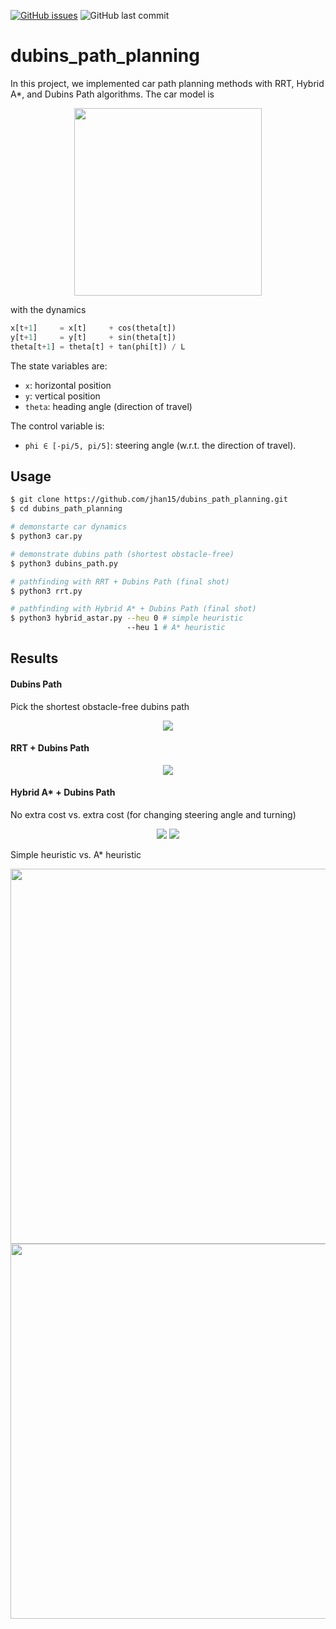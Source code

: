 [![GitHub issues](https://img.shields.io/github/issues/jhan15/dubins_path_planning)](https://github.com/jhan15/dubins_path_planning/issues)
![GitHub last commit](https://img.shields.io/github/last-commit/jhan15/dubins_path_planning?color=ff69b4)

# dubins_path_planning

In this project, we implemented car path planning methods with RRT, Hybrid A*, and Dubins Path algorithms. The car model is

<p align="center">
  <img src="https://github.com/jhan15/dubins_path_planning/blob/master/images/car_model.png?raw=true" width="300">
</p>

with the dynamics

```python
x[t+1]     = x[t]     + cos(theta[t])
y[t+1]     = y[t]     + sin(theta[t])
theta[t+1] = theta[t] + tan(phi[t]) / L
```

The state variables are:
 - `x`: horizontal position
 - `y`: vertical position
 - `theta`: heading angle (direction of travel)

The control variable is:
 - `phi ∈ [-pi/5, pi/5]`: steering angle (w.r.t. the direction of travel).

## Usage

```bash
$ git clone https://github.com/jhan15/dubins_path_planning.git
$ cd dubins_path_planning

# demonstarte car dynamics
$ python3 car.py

# demonstrate dubins path (shortest obstacle-free)
$ python3 dubins_path.py

# pathfinding with RRT + Dubins Path (final shot)
$ python3 rrt.py

# pathfinding with Hybrid A* + Dubins Path (final shot)
$ python3 hybrid_astar.py --heu 0 # simple heuristic
                          --heu 1 # A* heuristic
```

## Results

#### Dubins Path

Pick the shortest obstacle-free dubins path

<p align="center">
  <img src="https://user-images.githubusercontent.com/62132206/131924167-b09d1d31-0676-4fe2-8002-d2c251c1ef84.gif?raw=true">
</p>

#### RRT + Dubins Path

<p align="center">
  <img src="https://user-images.githubusercontent.com/62132206/131924166-94441f7c-3f55-40d1-b5a9-a5c04d9b191a.gif?raw=true">
</p>

#### Hybrid A* + Dubins Path

No extra cost vs. extra cost (for changing steering angle and turning)

<p align="center">
  <img src="https://user-images.githubusercontent.com/62132206/131924165-a2145aa0-35d0-4d24-9df2-0a1d85460d1b.gif?raw=true">
  <img src="https://user-images.githubusercontent.com/62132206/131924168-64db34a3-77a1-435d-aadf-ce7268268ec7.gif?raw=true">
</p>

Simple heuristic vs. A* heuristic

<p align="center">
  <img src="https://user-images.githubusercontent.com/62132206/131964353-a6c6e81c-1fce-4672-bc71-bc99045a6a54.png?raw=true" width="600">
  <img src="https://user-images.githubusercontent.com/62132206/131964348-a9776258-69db-46fc-86d9-b27df169e0b3.png?raw=true" width="600">
</p>
